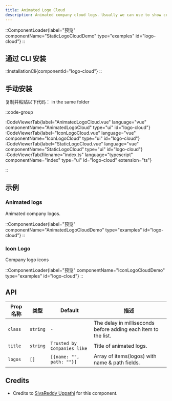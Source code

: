 ```yaml
---
title: Animated Logo Cloud
description: Animated company cloud logs. Usually we can use to show company logos.
---
```


::ComponentLoader{label="预览" componentName="StaticLogoCloudDemo" type="examples" id="logo-cloud"}
::

## 通过 CLI 安装

::InstallationCli{componentId="logo-cloud"}
::

## 手动安装

复制并粘贴以下代码： in the same folder

::code-group

:CodeViewerTab{label="AnimatedLogoCloud.vue" language="vue" componentName="AnimatedLogoCloud" type="ui" id="logo-cloud"}
:CodeViewerTab{label="IconLogoCloud.vue" language="vue" componentName="IconLogoCloud" type="ui" id="logo-cloud"}
:CodeViewerTab{label="StaticLogoCloud.vue" language="vue" componentName="StaticLogoCloud" type="ui" id="logo-cloud"}
:CodeViewerTab{filename="index.ts" language="typescript" componentName="index" type="ui" id="logo-cloud" extension="ts"}

::

## 示例

### Animated logs

Animated company logos.

::ComponentLoader{label="预览" componentName="AnimatedLogoCloudDemo" type="examples" id="logo-cloud"}
::

### Icon Logo

Company logo icons

::ComponentLoader{label="预览" componentName="IconLogoCloudDemo" type="examples" id="logo-cloud"}
::

## API

| Prop 名称 | 类型     | Default                     | 描述                                                           |
| --------- | -------- | --------------------------- | -------------------------------------------------------------- |
| `class`   | `string` | `-`                         | The delay in milliseconds before adding each item to the list. |
| `title`   | `string` | `Trusted by Companies like` | Title of animated logs.                                        |
| `logos`   | `[]`     | `[{name: "", path: ""}]`    | Array of items(logos) with name & path fields.                 |

## Credits

- Credits to [SivaReddy Uppathi](https://github.com/sivareddyuppathi) for this component.
